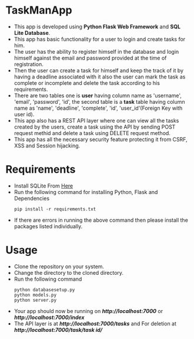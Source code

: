# TaskManApp
* This app is developed using **Python Flask Web Framework** and **SQL Lite Database**.
* This app has basic functionality for a user to login and create tasks for him.
* The user has the ability to register himself in the database and login himself against the email and password provided 
at the time of registration.
* Then the user can create a task for himself and keep the track of it by having a deadline associated with it also the user
can mark the task as complete or incomplete and delete the task according to his requirements.
* There are two tables one is **user** having column name as 'username', 'email', 'password', 'id', the second table is a 
**task** table having column name as 'name', 'deadline', 'complete', 'id', 'user_id'(Foreign Key with user id).
* This app also has a REST API layer where one can view all the tasks created by the users, create a task using the API 
by sending POST request methid and delete a task using DELETE request method.
* This app has all the necessary security feature protecting it from CSRF, XSS and Session hijacking.

# Requirements
* Install SQLite From [Here](https://www.tutorialspoint.com/sqlite/sqlite_installation.htm)
* Run the following command for installing Python, Flask and Dependencies
    ```
    pip install -r requirements.txt
    ```
* If there are errors in running the above command then please install the packages listed individually.

# Usage
* Clone the repository on your system.
* Change the directory to the cloned directory.
* Run the following command
    ```
    python databasesetup.py
    python models.py
    python server.py
    ```
* Your app should now be running on ***http://localhost:7000*** or ***http://localhost:7000/index***
* The API layer is at ***http://localhost:7000/tasks*** and For deletion at ***http://localhost:7000/task/task id/***
